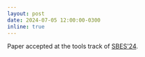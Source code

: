 ```yaml
---
layout: post
date: 2024-07-05 12:00:00-0300
inline: true
---
```


Paper accepted at the tools track of [SBES'24](https://cbsoft.sbc.org.br/2024/sbes/ferramentas/?lang=en).